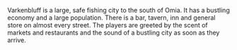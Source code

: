 Varkenbluff is a large, safe fishing city to the south of Omia. It has a bustling economy and a large population. There is a bar, tavern, inn and general store on almost every street. The players are greeted by the scent of markets and restaurants and the sound of a bustling city as soon as they arrive.